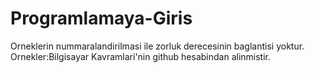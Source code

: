 # Programlamaya-Giris
Orneklerin nummaralandirilmasi ile zorluk derecesinin baglantisi yoktur.
Ornekler:Bilgisayar Kavramlari'nin github hesabindan alinmistir.
